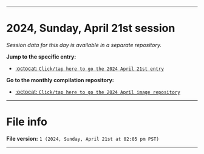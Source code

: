 
***

# 2024, Sunday, April 21st session

_Session data for this day is available in a separate repository._

**Jump to the specific entry:**

- [:octocat: `Click/tap here to go the 2024 April 21st entry`](https://github.com/seanpm2001/SeansLifeArchive_Images_ModernSmurfsVillage_Y2024_V4/tree/SeansLifeArchive_ModernSmurfsVillage_Y2024_V4_Main-dev/04_April/21/)

**Go to the monthly compilation repository:**

- [:octocat: `Click/tap here to go the 2024 April image repository`](https://github.com/seanpm2001/SeansLifeArchive_Images_ModernSmurfsVillage_Y2024_V4/)

***

# File info

**File version:** `1 (2024, Sunday, April 21st at 02:05 pm PST)`

***
